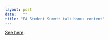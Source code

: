 ```yaml
---
layout: post
date:   ""
title: "EA Student Summit talk bonus content"
---
```


[See here](https://docs.google.com/document/d/1pjW2HhxxM4FXTrSr5ST4PRdiDH-XxU2Lku6FWkcnMHw/edit?usp=sharing).